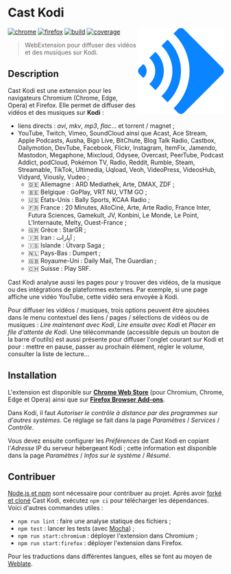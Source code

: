 # Cast Kodi

<!-- Utiliser du HTML pour faire flotter l'image à droite. -->
<!-- markdownlint-disable-next-line no-inline-html-->
<img src="src/img/icon.svg" align="right" alt="">

[![chrome][img-chrome]][link-chrome]
[![firefox][img-firefox]][link-firefox]
[![build][img-build]][link-build]
[![coverage][img-coverage]][link-coverage]

> WebExtension pour diffuser des vidéos et des musiques sur Kodi.

## Description

Cast Kodi est une extension pour les navigateurs Chromium (Chrome, Edge, Opera)
et Firefox. Elle permet de diffuser des vidéos et des musiques sur **Kodi** :

- liens directs : _avi_, _mkv_, _mp3_, _flac_… et torrent / magnet ;
- YouTube, Twitch, Vimeo, SoundCloud ainsi que Acast, Ace Stream, Apple
  Podcasts, Ausha, Bigo Live, BitChute, Blog Talk Radio, Castbox, Dailymotion,
  DevTube, Facebook, Flickr, Instagram, ItemFix, Jamendo, Mastodon, Megaphone,
  Mixcloud, Odysee, Overcast, PeerTube, Podcast Addict, podCloud, Pokémon TV,
  Radio, Reddit, Rumble, Steam, Streamable, TikTok, Ultimedia, Uqload, Veoh,
  VideoPress, VideosHub, Vidyard, Viously, Vudeo ;
  - 🇩🇪 Allemagne : ARD Mediathek, Arte, DMAX, ZDF ;
  - 🇧🇪 Belgique : GoPlay, VRT NU, VTM GO ;
  - 🇺🇸 États-Unis : Bally Sports, KCAA Radio ;
  - 🇫🇷 France : 20 Minutes, AlloCiné, Arte, Arte Radio, France Inter, Futura
    Sciences, Gamekult, JV, Konbini, Le Monde, Le Point, L'Internaute, Melty,
    Ouest-France ;
  - 🇬🇷 Grèce : StarGR ;
  - 🇮🇷 Iran : آپارات<!-- Aparat --> ;
  - 🇮🇸 Islande : Útvarp Saga ;
  - 🇳🇱 Pays-Bas : Dumpert ;
  - 🇬🇧 Royaume-Uni : Daily Mail, The Guardian ;
  - 🇨🇭 Suisse : Play SRF.

Cast Kodi analyse aussi les pages pour y trouver des vidéos, de la musique ou
des intégrations de plateformes externes. Par exemple, si une page affiche une
vidéo YouTube, cette vidéo sera envoyée à Kodi.

Pour diffuser les vidéos / musiques, trois options peuvent être ajoutées dans le
menu contextuel des liens / pages / sélections de vidéos ou de musiques : _Lire
maintenant avec Kodi_, _Lire ensuite avec Kodi_ et _Placer en file d'attente de
Kodi_. Une télécommande (accessible depuis un bouton de la barre d'outils) est
aussi présente pour diffuser l'onglet courant sur Kodi et pour : mettre en
pause, passer au prochain élément, régler le volume, consulter la liste de
lecture…

## Installation

L'extension est disponible sur [**Chrome Web Store**][link-chrome] (pour
Chromium, Chrome, Edge et Opera) ainsi que sur [**Firefox Browser
Add-ons**][link-firefox].

Dans Kodi, il faut _Autoriser le contrôle à distance par des programmes sur
d'autres systèmes_. Ce réglage se fait dans la page _Paramètres_ / _Services_ /
_Contrôle_.

Vous devez ensuite configurer les _Préférences_ de Cast Kodi en copiant
l'_Adresse_ IP du serveur hébergeant Kodi ; cette information est disponible
dans la page _Paramètres_ / _Infos sur le système_ / _Résumé_.

## Contribuer

[Node.js et
npm](https://docs.npmjs.com/downloading-and-installing-node-js-and-npm/) sont
nécessaire pour contribuer au projet. Après avoir [forké et
cloné](https://docs.github.com/en/get-started/quickstart/fork-a-repo) Cast Kodi,
exécutez `npm ci` pour télécharger les dépendances. Voici d'autres
commandes utiles :

- `npm run lint` : faire une analyse statique des fichiers ;
- `npm test` : lancer les tests (avec [Mocha](https://mochajs.org/)) ;
- `npm run start:chromium` : déployer l'extension dans Chromium ;
- `npm run start:firefox` : déployer l'extension dans Firefox.
<!-- Le déploiement ne fonctionne pas avec la version Snap de Firefox.
     https://github.com/mozilla/web-ext/issues/1696 -->

Pour les traductions dans différentes langues, elles se font au moyen de
[Weblate](https://hosted.weblate.org/engage/castkodi/).

[img-chrome]:https://img.shields.io/chrome-web-store/stars/gojlijimdlgjlliggedhakpefimkedmb?label=chrome&logo=googlechrome&logoColor=white
[img-firefox]:https://img.shields.io/amo/stars/castkodi.svg?label=firefox&logo=firefox-browser&logoColor=white
[img-build]:https://img.shields.io/github/workflow/status/regseb/castkodi/CI?logo=github&logoColor=white
[img-coverage]:https://img.shields.io/endpoint?label=coverage&url=https%3A%2F%2Fbadge-api.stryker-mutator.io%2Fgithub.com%2Fregseb%2Fcastkodi%2Fmain

[link-chrome]:https://chrome.google.com/webstore/detail/cast-kodi/gojlijimdlgjlliggedhakpefimkedmb
[link-firefox]:https://addons.mozilla.org/addon/castkodi/
[link-build]:https://github.com/regseb/castkodi/actions/workflows/ci.yml?query=branch%3Amain
[link-coverage]:https://dashboard.stryker-mutator.io/reports/github.com/regseb/castkodi/main
